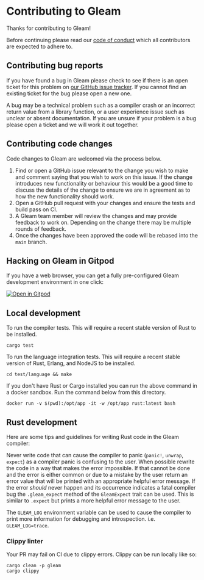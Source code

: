 # Contributing to Gleam

Thanks for contributing to Gleam!

Before continuing please read our [code of conduct][code-of-conduct] which all
contributors are expected to adhere to.

[code-of-conduct]: https://github.com/gleam-lang/gleam/blob/main/CODE_OF_CONDUCT.md


## Contributing bug reports

If you have found a bug in Gleam please check to see if there is an open
ticket for this problem on [our GitHub issue tracker][issues]. If you cannot
find an existing ticket for the bug please open a new one.

[issues]: https://github.com/gleam-lang/gleam/issues

A bug may be a technical problem such as a compiler crash or an incorrect
return value from a library function, or a user experience issue such as
unclear or absent documentation. If you are unsure if your problem is a bug
please open a ticket and we will work it out together.


## Contributing code changes

Code changes to Gleam are welcomed via the process below.

1. Find or open a GitHub issue relevant to the change you wish to make and
   comment saying that you wish to work on this issue. If the change
   introduces new functionality or behaviour this would be a good time to
   discuss the details of the change to ensure we are in agreement as to how
   the new functionality should work.
2. Open a GitHub pull request with your changes and ensure the tests and build
   pass on CI.
3. A Gleam team member will review the changes and may provide feedback to
   work on. Depending on the change there may be multiple rounds of feedback.
4. Once the changes have been approved the code will be rebased into the
   `main` branch.

## Hacking on Gleam in Gitpod

If you have a web browser, you can get a fully pre-configured Gleam development environment in one click:

[![Open in Gitpod](https://gitpod.io/button/open-in-gitpod.svg)](https://gitpod.io/#https://github.com/gleam-lang/gleam)

## Local development

To run the compiler tests. This will require a recent stable version of Rust
to be installed.

```shell
cargo test
```

To run the language integration tests. This will require a recent stable
version of Rust, Erlang, and NodeJS to be installed.

```shell
cd test/language && make
```

If you don't have Rust or Cargo installed you can run the above command in a docker sandbox.
Run the command below from this directory.

```shell
docker run -v $(pwd):/opt/app -it -w /opt/app rust:latest bash
```

## Rust development

Here are some tips and guidelines for writing Rust code in the Gleam compiler:

Never write code that can cause the compiler to panic (`panic!`, `unwrap`,
`expect`) as a compiler panic is confusing to the user. When possible rewrite
the code in a way that makes the error impossible. If that cannot be done and
the error is either common or due to a mistake by the user return an error
value that will be printed with an appropriate helpful error message. If the
error _should_ never happen and its occurrence indicates a fatal compiler bug
the `.gleam_expect` method of the `GleamExpect` trait can be used. This is
similar to `.expect` but prints a more helpful error message to the user.

The `GLEAM_LOG` environment variable can be used to cause the compiler to
print more information for debugging and introspection. i.e.
`GLEAM_LOG=trace`.

### Clippy linter

Your PR may fail on CI due to clippy errors. Clippy can be run locally like so:

```shell
cargo clean -p gleam
cargo clippy
```
